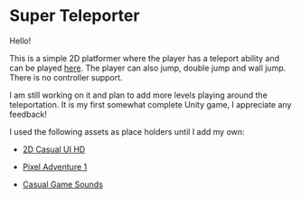 # Super Teleporter

Hello!

This is a simple 2D platformer where the player has a teleport ability and can be played [here](https://rpascalie.github.io/SuperTeleporter/).
The player can also jump, double jump and wall jump. There is no controller support.

I am still working on it and plan to add more levels playing around the teleportation. 
It is my first somewhat complete Unity game, I appreciate any feedback!

I used the following assets as place holders until I add my own:

- [2D Casual UI HD](https://assetstore.unity.com/packages/2d/gui/icons/2d-casual-ui-hd-82080)

- [Pixel Adventure 1](https://assetstore.unity.com/packages/2d/characters/pixel-adventure-1-155360)

- [Casual Game Sounds](https://assetstore.unity.com/packages/audio/sound-fx/free-casual-game-sfx-pack-54116)


